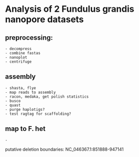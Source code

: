 # Analysis of 2 Fundulus grandis nanopore datasets

## preprocessing:

	- decompress
	- combine fastas
	- nanoplot
	- centrifuge

## assembly
	- shasta, flye
	- map reads to assembly
	- racon, medaka, get polish statistics
	- busco
	- quast
	- purge haplotigs?
	- test ragtag for scaffolding?

## map to F. het
	- 

putative deletion boundaries: NC_046367.1:851888-947141